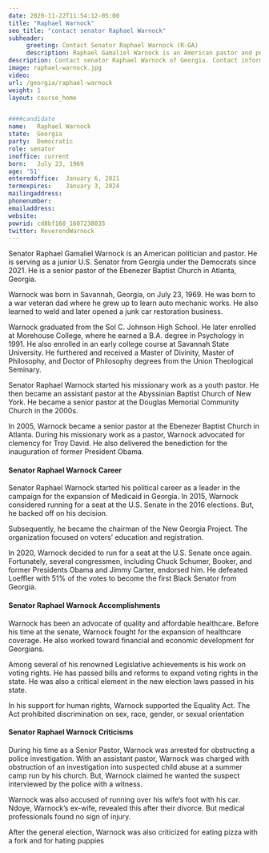 ```yaml
---
date: 2020-11-22T11:54:12-05:00
title: "Raphael Warnock"
seo_title: "contact senator Raphael Warnock"
subheader:
     greeting: Contact Senator Raphael Warnock (R-GA)
     description: Raphael Gamaliel Warnock is an American pastor and politician. He has been the senior pastor of Ebenezer Baptist Church in Atlanta since 2005. Warnock came to prominence in Georgia politics as a leader in the campaign to expand Medicaid under the Affordable Care Act. 
description: Contact senator Raphael Warnock of Georgia. Contact information for Raphael Warnock includes email address, phone number, and mailing address. 
image: raphael-warnock.jpg
video: 
url: /georgia/raphael-warnock
weight: 1
layout: course_home


####candidate
name:	Raphael Warnock
state:	Georgia
party:	Democratic
role: senator
inoffice: current
born:	July 23, 1969
age: '51'
enteredoffice:	January 6, 2021
termexpires:	January 3, 2024
mailingaddress:	
phonenumber:	
emailaddress:	
website:	
powrid: cd8bf160_1607238035
twitter: ReverendWarnock
---
```


Senator Raphael Gamaliel Warnock is an American politician and pastor. He is serving as a junior U.S. Senator from Georgia under the Democrats since 2021. He is a senior pastor of the Ebenezer Baptist Church in Atlanta, Georgia.

Warnock was born in Savannah, Georgia, on July 23, 1969. He was born to a war veteran dad where he grew up to learn auto mechanic works. He also learned to weld and later opened a junk car restoration business.

Warnock graduated from the Sol C. Johnson High School. He later enrolled at Morehouse College, where he earned a B.A. degree in Psychology in 1991. He also enrolled in an early college course at Savannah State University. He furthered and received a Master of Divinity, Master of Philosophy, and Doctor of Philosophy degrees from the Union Theological Seminary.

Senator Raphael Warnock started his missionary work as a youth pastor. He then became an assistant pastor at the Abyssinian Baptist Church of New York. He became a senior pastor at the Douglas Memorial Community Church in the 2000s.

In 2005, Warnock became a senior pastor at the Ebenezer Baptist Church in Atlanta. During his missionary work as a pastor, Warnock advocated for clemency for Troy David. He also delivered the benediction for the inauguration of former President Obama.

#### Senator Raphael Warnock Career

Senator Raphael Warnock started his political career as a leader in the campaign for the expansion of Medicaid in Georgia. In 2015, Warnock considered running for a seat at the U.S. Senate in the 2016 elections. But, he backed off on his decision.

Subsequently, he became the chairman of the New Georgia Project. The organization focused on voters’ education and registration.

In 2020, Warnock decided to run for a seat at the U.S. Senate once again. Fortunately, several congressmen, including Chuck Schumer, Booker, and former Presidents Obama and Jimmy Carter, endorsed him. He defeated Loeffler with 51% of the votes to become the first Black Senator from Georgia.

#### Senator Raphael Warnock Accomplishments

Warnock has been an advocate of quality and affordable healthcare. Before his time at the senate, Warnock fought for the expansion of healthcare coverage. He also worked toward financial and economic development for Georgians.

Among several of his renowned Legislative achievements is his work on voting rights. He has passed bills and reforms to expand voting rights in the state. He was also a critical element in the new election laws passed in his state.

In his support for human rights, Warnock supported the Equality Act. The Act prohibited discrimination on sex, race, gender, or sexual orientation

#### Senator Raphael Warnock Criticisms

During his time as a Senior Pastor, Warnock was arrested for obstructing a police investigation. With an assistant pastor, Warnock was charged with obstruction of an investigation into suspected child abuse at a summer camp run by his church. But, Warnock claimed he wanted the suspect interviewed by the police with a witness.

Warnock was also accused of running over his wife’s foot with his car. Ndoye, Warnock’s ex-wife, revealed this after their divorce. But medical professionals found no sign of injury.

After the general election, Warnock was also criticized for eating pizza with a fork and for hating puppies